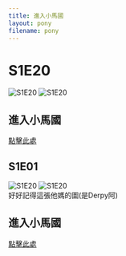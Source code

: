 ```yaml
---
title: 進入小馬國
layout: pony
filename: pony
--- 
```

# S1E20 
![S1E20](https://static.wikia.nocookie.net/mlp/images/9/9f/Fluttershy_happy_S1E20.png)
![S1E20](https://static.wikia.nocookie.net/mlp/images/5/50/Ponies_don%27t_like_Fluttershy%27s_performance_S01E20.png)
## 進入小馬國
[點擊此處](https://hdx3.blogspot.com/2012/03/my-little-pony-friendship-is-magic_21.html)

## S1E01 
![S1E20](https://static.wikia.nocookie.net/mlp/images/b/b5/Opening_Book_S01E01.png)
![S1E20](https://static.wikia.nocookie.net/mlp/images/2/28/Pinkie_Pie_excited_S01E01.png)<br>
好好記得這張他媽的圖(是Derpy阿)

## 進入小馬國
[點擊此處](https://hdx3.blogspot.com/2011/11/my-little-pony-friendship-is-magic_2.html)

